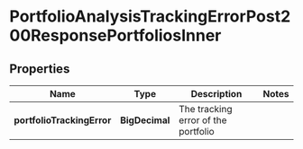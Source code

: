 

# PortfolioAnalysisTrackingErrorPost200ResponsePortfoliosInner


## Properties

| Name | Type | Description | Notes |
|------------ | ------------- | ------------- | -------------|
|**portfolioTrackingError** | **BigDecimal** | The tracking error of the portfolio |  |



